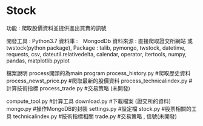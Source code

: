 # Stock
功能 : 爬取股價資料並提供進出買賣的訊號

開發工具 : Python3.7
資料庫 :　MongodDb
資料來源 : 直接爬取證交所網站 或 twstock(python package),
Package : 
    talib,
    pymongo,
    twstock,
    datetime,
    requests,
    csv,
    dateutil.relativedelta,
    calendar,
    operator,
    itertools,
    numpy,
    pandas,
    matplotlib.pyplot


檔案說明
process開頭的為main program
process_history.py #爬取歷史資料
process_newst_price.py  #爬取最新的股價資料
process_technicalindex.py  #計算技術指標
process_trade.py  #交易策略 (未開發)


compute_tool.py #計算工具
download.py #下載檔案 (證交所的資料)
mongo.py #操作MongoDB的封裝
settings.py #設定檔
stock.py #股票相關的工具
technicalindex.py  #技術指標相關
trade.py #交易策略 , 信號(未開發)
